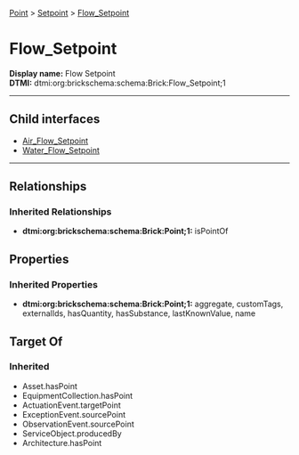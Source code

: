 [Point](../../Point.md) > [Setpoint](../Setpoint.md) > [Flow_Setpoint](#)
# Flow_Setpoint

**Display name:** Flow Setpoint<br />
**DTMI:** dtmi:org:brickschema:schema:Brick:Flow_Setpoint;1

---


## Child interfaces
* [Air_Flow_Setpoint](Air_Flow_Setpoint/Air_Flow_Setpoint.md)
* [Water_Flow_Setpoint](Water_Flow_Setpoint/Water_Flow_Setpoint.md)

---
## Relationships
### Inherited Relationships
* **dtmi:org:brickschema:schema:Brick:Point;1:** isPointOf
## Properties
### Inherited Properties
* **dtmi:org:brickschema:schema:Brick:Point;1:** aggregate, customTags, externalIds, hasQuantity, hasSubstance, lastKnownValue, name
## Target Of
### Inherited
* Asset.hasPoint
* EquipmentCollection.hasPoint
* ActuationEvent.targetPoint
* ExceptionEvent.sourcePoint
* ObservationEvent.sourcePoint
* ServiceObject.producedBy
* Architecture.hasPoint
